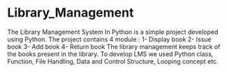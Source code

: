 # Library_Management
The Library Management System In Python is a simple project developed using Python.
The project contains 4 module : 
1- Display book
2- Issue book
3- Add book
4- Return book
The library management  keeps track of the books present in the library. To develop LMS we used Python class, Function, File Handling, Data and Control Structure, Looping concept etc.
